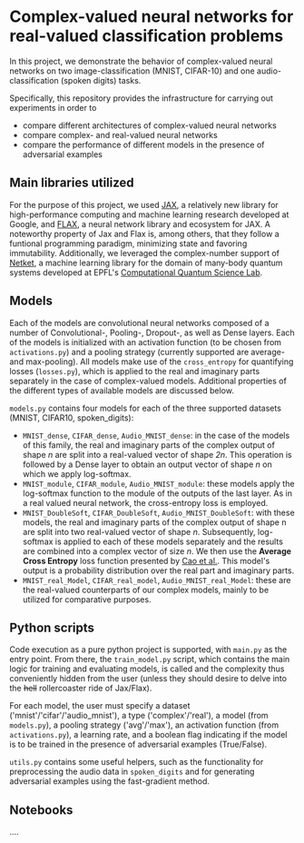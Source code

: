 
# Complex-valued neural networks for real-valued classification problems

In this project, we demonstrate the behavior of complex-valued neural networks on two image-classification (MNIST, CIFAR-10) and one audio-classification (spoken digits) tasks. 

Specifically, this repository provides the infrastructure for carrying out experiments in order to 
- compare different architectures of complex-valued neural networks
- compare complex- and real-valued neural networks
- compare the performance of different models in the presence of adversarial examples

## Main libraries utilized

For the purpose of this project, we used [JAX](https://jax.readthedocs.io/en/latest/), a relatively new library for high-performance computing and machine learning research developed at Google, and [FLAX](https://flax.readthedocs.io/en/latest/), a neural network library and ecosystem for JAX. A noteworthy property of Jax and Flax is, among others, that they follow a funtional programming paradigm, minimizing state and favoring immutability. 
Additionally, we leveraged the complex-number support of [Netket](https://www.netket.org/index.html), a machine learning library for the domain of many-body quantum systems developed at EPFL's [Computational Quantum Science Lab](https://www.epfl.ch/labs/cqsl/). 

## Models

Each of the models are convolutional neural networks composed of a number of Convolutional-, Pooling-, Dropout-, as well as Dense layers. Each of the models is initialized with an activation function (to be chosen from `activations.py`) and a pooling strategy (currently supported are average- and max-pooling). All models make use of the `cross_entropy` for quantifying losses (`losses.py`), which is applied to the real and imaginary parts separately in the case of complex-valued models.
Additional properties of the different types of available models are discussed below.

`models.py` contains four models for each of the three supported datasets (MNIST, CIFAR10, spoken_digits): 
- `MNIST_dense`, `CIFAR_dense`, `Audio_MNIST_dense`: in the case of the models of this family, the real and imaginary parts of the complex output of shape *n* are split into a real-valued vector of shape *2n*. This operation is followed by a Dense layer to obtain an output vector of shape *n* on which we apply log-softmax. 
- `MNIST_module`, `CIFAR_module`, `Audio_MNIST_module`: these models apply the log-softmax function to the module of the outputs of the last layer. As in a real valued neural network, the cross-entropy loss is employed.
- `MNIST_DoubleSoft`, `CIFAR_DoubleSoft`, `Audio_MNIST_DoubleSoft`: with these models, the real and imaginary parts of the complex output of shape n are split into two real-valued vector of shape *n*. Subsequently, log-softmax is applied to each of these models separately and the results are combined into a complex vector of size *n*. We then use the **Average Cross Entropy** loss function presented by [Cao et al.](https://www.mdpi.com/2072-4292/11/22/2653/htm). This model's output is a probability distribution over the real part and imaginary parts.
- `MNIST_real_Model`, `CIFAR_real_model`, `Audio_MNIST_real_Model`: these are the real-valued counterparts of our complex models, mainly to be utilized for comparative purposes. 

## Python scripts

Code execution as a pure python project is supported, with `main.py` as the entry point. From there, the `train_model.py` script, which contains the main logic for training and evaluating models, is called and the complexity thus conveniently hidden from the user (unless they should desire to delve into the ~~hell~~ rollercoaster ride of Jax/Flax). 

For each model, the user must specify a dataset ('mnist'/'cifar'/'audio_mnist'), a type ('complex'/'real'), a model (from `models.py`), a pooling strategy ('avg'/'max'), an activation function (from `activations.py`), a learning rate, and a boolean flag indicating if the model is to be trained in the presence of adversarial examples (True/False).

`utils.py` contains some useful helpers, such as the functionality for preprocessing the audio data in `spoken_digits` and for generating adversarial examples using the fast-gradient method.

## Notebooks

.... 